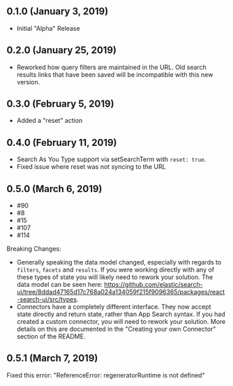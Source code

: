 ## 0.1.0 (January 3, 2019)

- Initial "Alpha" Release

## 0.2.0 (January 25, 2019)

- Reworked how query filters are maintained in the URL. Old search results links
  that have been saved will be incompatible with this new version.

## 0.3.0 (February 5, 2019)

- Added a "reset" action

## 0.4.0 (February 11, 2019)

- Search As You Type support via setSearchTerm with `reset: true`.
- Fixed issue where reset was not syncing to the URL

## 0.5.0 (March 6, 2019)

- #90
- #8
- #15
- #107
- #114

Breaking Changes:

- Generally speaking the data model changed, especially with regards to `filters`, `facets`
  and `results`. If you were working directly with any of these types of state
  you will likely need to rework your solution. The data model can be seen
  here: https://github.com/elastic/search-ui/tree/8ddad47165d17c768a024a134059f215f9096365/packages/react-search-ui/src/types.
- Connectors have a completely different interface. They now accept state
  directly and return state, rather than App Search syntax. If you had
  created a custom connector, you will need to rework your solution. More details
  on this are documented in the "Creating your own Connector" section of
  the README.

## 0.5.1 (March 7, 2019)

Fixed this error: "ReferenceError: regeneratorRuntime is not defined"
